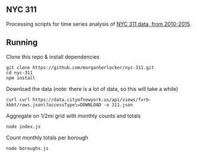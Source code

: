 NYC 311
---

Processing scripts for time series analysis of [NYC 311 data, from 2010-2015](https://data.cityofnewyork.us/Social-Services/311-Service-Requests-from-2010-to-Present/erm2-nwe9).

Running
---

Clone this repo & install dependencies

```
git clone https://github.com/morganherlocker/nyc-311.git
cd nyc-311
npm install
```

Download the data (note: there is a lot of data, so this will take a while)

`curl curl https://data.cityofnewyork.us/api/views/fvrb-kbbt/rows.json\?accessType\=DOWNLOAD -o 311.json`

Aggregate on 1/2mi grid with monthly counts and totals

`node index.js`

Count monthly totals per borough

`node boroughs.js`